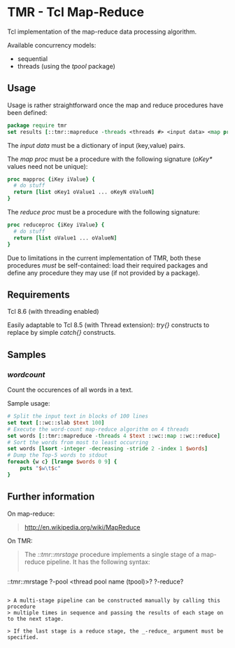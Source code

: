 TMR - Tcl Map-Reduce
====================

Tcl implementation of the map-reduce data processing algorithm.

Available concurrency models:
* sequential
* threads (using the _tpool_ package)


## Usage

Usage is rather straightforward once the map and reduce procedures have been defined:
````Tcl
package require tmr
set results [::tmr::mapreduce -threads <threads #> <input data> <map proc> <reduce proc>]
````

The _input data_ must be a dictionary of input (key,value) pairs.

The _map proc_ must be a procedure with the following signature (_oKey*_ values need not be unique):
````Tcl
proc mapproc {iKey iValue} {
  # do stuff
  return [list oKey1 oValue1 ... oKeyN oValueN]
}
````

The _reduce proc_ must be a procedure with the following signature:
````Tcl
proc reduceproc {iKey iValue} {
  # do stuff
  return [list oValue1 ... oValueN]
}
````

Due to limitations in the current implementation of TMR, both these procedures *must* be self-contained: load their required packages and define any procedure they may use (if not provided by a package).


## Requirements

Tcl 8.6 (with threading enabled)

Easily adaptable to Tcl 8.5 (with Thread extension): _try{}_ constructs to replace by simple _catch{}_ constructs.


## Samples

### _wordcount_

Count the occurences of all words in a text.

Sample usage:
````Tcl
# Split the input text in blocks of 100 lines
set text [::wc::slab $text 100]
# Execute the word-count map-reduce algorithm on 4 threads
set words [::tmr::mapreduce -threads 4 $text ::wc::map ::wc::reduce]
# Sort the words from most to least occurring
set words [lsort -integer -decreasing -stride 2 -index 1 $words]
# Dump the Top-5 words to stdout
foreach {w c} [lrange $words 0 9] {
    puts "$w\t$c"
}
````


## Further information

On map-reduce:
> http://en.wikipedia.org/wiki/MapReduce

On TMR:
> The _::tmr::mrstage_ procedure implements a single stage of a map-reduce pipeline. It has the following syntax:
> ````Tcl
::tmr::mrstage ?-pool <thread pool name (tpool)>? ?-reduce? <data> <procedure>
````

> A multi-stage pipeline can be constructed manually by calling this procedure
> multiple times in sequence and passing the results of each stage on to the next stage.

> If the last stage is a reduce stage, the _-reduce_ argument must be specified.
